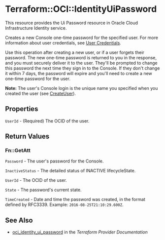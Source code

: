 # Terraform::OCI::IdentityUiPassword

This resource provides the Ui Password resource in Oracle Cloud Infrastructure Identity service.

Creates a new Console one-time password for the specified user. For more information about user
credentials, see [User Credentials](https://docs.cloud.oracle.com/iaas/Content/Identity/Concepts/usercredentials.htm).

Use this operation after creating a new user, or if a user forgets their password. The new one-time
password is returned to you in the response, and you must securely deliver it to the user. They'll
be prompted to change this password the next time they sign in to the Console. If they don't change
it within 7 days, the password will expire and you'll need to create a new one-time password for the
user.

**Note:** The user's Console login is the unique name you specified when you created the user
(see [CreateUser](https://docs.cloud.oracle.com/iaas/api/#/en/identity/20160918/User/CreateUser)).

## Properties

`UserId` - (Required) The OCID of the user.


## Return Values

### Fn::GetAtt

`Password` - The user's password for the Console.

`InactiveStatus` - The detailed status of INACTIVE lifecycleState.

`UserId` - The OCID of the user.

`State` - The password's current state.

`TimeCreated` - Date and time the password was created, in the format defined by RFC3339.  Example: `2016-08-25T21:10:29.600Z`.

## See Also

* [oci_identity_ui_password](https://www.terraform.io/docs/providers/oci/r/identity_ui_password.html) in the _Terraform Provider Documentation_